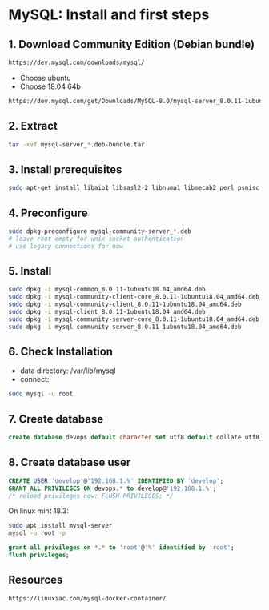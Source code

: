 # MySQL: Install and first steps

## 1. Download Community Edition (Debian bundle)

```html
https://dev.mysql.com/downloads/mysql/
```

- Choose ubuntu
- Choose 18.04 64b

```html
https://dev.mysql.com/get/Downloads/MySQL-8.0/mysql-server_8.0.11-1ubuntu18.04_amd64.deb-bundle.tar
```

## 2. Extract

```sh
tar -xvf mysql-server_*.deb-bundle.tar
```

## 3. Install prerequisites

```sh
sudo apt-get install libaio1 libsasl2-2 libnuma1 libmecab2 perl psmisc
```

## 4. Preconfigure

```sh
sudo dpkg-preconfigure mysql-community-server_*.deb
# leave root empty for unix socket authentication
# use legacy connections for now
```

## 5. Install

```sh
sudo dpkg -i mysql-common_8.0.11-1ubuntu18.04_amd64.deb
sudo dpkg -i mysql-community-client-core_8.0.11-1ubuntu18.04_amd64.deb
sudo dpkg -i mysql-community-client_8.0.11-1ubuntu18.04_amd64.deb
sudo dpkg -i mysql-client_8.0.11-1ubuntu18.04_amd64.deb 
sudo dpkg -i mysql-community-server-core_8.0.11-1ubuntu18.04_amd64.deb 
sudo dpkg -i mysql-community-server_8.0.11-1ubuntu18.04_amd64.deb 
```

## 6. Check Installation

- data directory: /var/lib/mysql
- connect:

```sh
sudo mysql -u root
```

## 7. Create database

```sql
create database devops default character set utf8 default collate utf8_bin;
```

## 8. Create database user

```sql
CREATE USER 'develop'@'192.168.1.%' IDENTIFIED BY 'develop';
GRANT ALL PRIVILEGES ON devops.* to develop@'192.168.1.%';
/* reload privileges now: FLUSH PRIVILEGES; */
```

On linux mint 18.3:

```sh
sudo apt install mysql-server
mysql -u root -p
```

```sql
grant all privileges on *.* to 'root'@'%' identified by 'root';
flush privileges;
```

## Resources

```html
https://linuxiac.com/mysql-docker-container/
```

